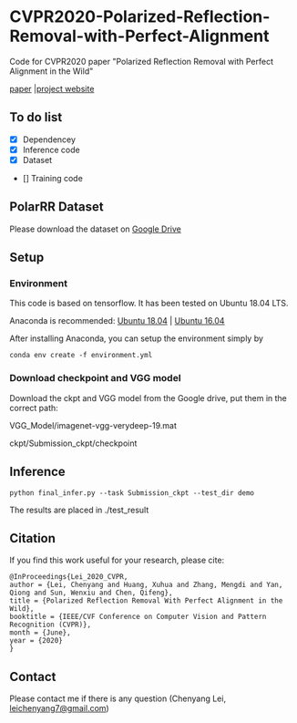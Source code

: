 # CVPR2020-Polarized-Reflection-Removal-with-Perfect-Alignment
Code for CVPR2020 paper "Polarized Reflection Removal with Perfect Alignment in the Wild"

[paper](http://openaccess.thecvf.com/content_CVPR_2020/papers/Lei_Polarized_Reflection_Removal_With_Perfect_Alignment_in_the_Wild_CVPR_2020_paper.pdf)
|[project website](https://leichenyang.weebly.com/project-polarized.html)


## To do list
- [x] Dependencey
- [x] Inference code
- [x] Dataset
- [] Training code

## PolarRR Dataset
Please download the dataset on [Google Drive](https://drive.google.com/file/d/1iRHs23jSOfim-toWXqwJJ3CaTWUHSaYF/view?usp=sharing)

## Setup

### Environment
This code is based on tensorflow. It has been tested on Ubuntu 18.04 LTS.

Anaconda is recommended: [Ubuntu 18.04](https://www.digitalocean.com/community/tutorials/how-to-install-the-anaconda-python-distribution-on-ubuntu-18-04)
| [Ubuntu 16.04](https://www.digitalocean.com/community/tutorials/how-to-install-the-anaconda-python-distribution-on-ubuntu-16-04)

After installing Anaconda, you can setup the environment simply by

```
conda env create -f environment.yml
```

### Download checkpoint and VGG model

Download the ckpt and VGG model from the Google drive, put them in the correct path:

VGG_Model/imagenet-vgg-verydeep-19.mat

ckpt/Submission_ckpt/checkpoint


## Inference
```
python final_infer.py --task Submission_ckpt --test_dir demo
```

The results are placed in ./test_result


## Citation
If you find this work useful for your research, please cite:
```
@InProceedings{Lei_2020_CVPR,
author = {Lei, Chenyang and Huang, Xuhua and Zhang, Mengdi and Yan, Qiong and Sun, Wenxiu and Chen, Qifeng},
title = {Polarized Reflection Removal With Perfect Alignment in the Wild},
booktitle = {IEEE/CVF Conference on Computer Vision and Pattern Recognition (CVPR)},
month = {June},
year = {2020}
}
```

## Contact
Please contact me if there is any question (Chenyang Lei, leichenyang7@gmail.com)
